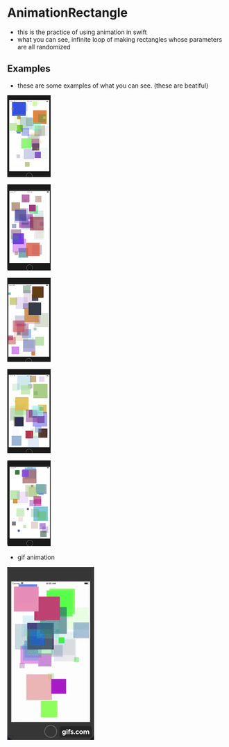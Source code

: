 # AnimationRectangle
- this is the practice of using animation in swift
- what you can see, infinite loop of making rectangles whose parameters are all randomized

## Examples
- these are some examples of what you can see. (these are beatiful)

![Img](Animation/image/ex01.png)

![Img](Animation/image/ex02.png)

![Img](Animation/image/ex03.png)

![Img](Animation/image/ex04.png)

![Img](Animation/image/ex05.png)

- gif animation

![Img](Animation/image/anim.gif)
